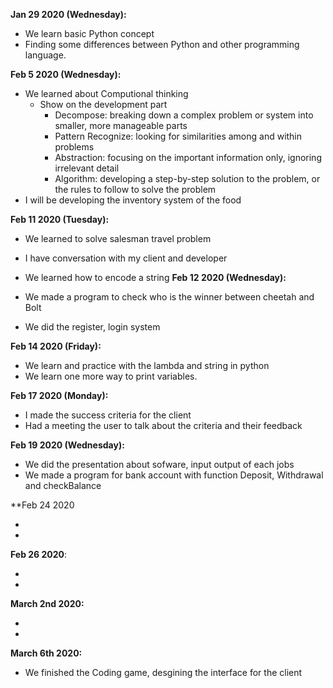 **Jan 29 2020 (Wednesday):**
  
  - We learn basic Python concept
  - Finding some differences between Python and other programming language.
  
**Feb 5 2020 (Wednesday):**

  - We learned about Computional thinking
    + Show on the development part
      * Decompose: breaking down a complex problem or system into smaller, more manageable parts
      * Pattern Recognize: looking for similarities among and within problems
      * Abstraction: focusing on the important information only, ignoring irrelevant detail
      * Algorithm: developing a step-by-step solution to the problem, or the rules to follow to solve the problem
  - I will be developing the inventory system of the food 
 
**Feb 11 2020 (Tuesday):**
 
   - We learned to solve salesman travel problem
   - I have conversation with my client and developer
   - We learned how to encode a string
**Feb 12 2020 (Wednesday):**
  
  - We made a program to check who is the winner between cheetah and Bolt
  - We did the register, login system
  
**Feb 14 2020 (Friday):**
  
  - We learn and practice with the lambda and string in python
  - We learn one more way to print variables.
  
**Feb 17 2020 (Monday):**
  
  - I made the success criteria for the client
  - Had a meeting the user to talk about the criteria and their feedback

**Feb 19 2020 (Wednesday):**

  - We did the presentation about sofware, input output of each jobs
  - We made a program for bank account with function Deposit, Withdrawal and checkBalance
  
 **Feb 24 2020
 
   -
   - 
 
 **Feb 26 2020**:
   
   - 
   -
   
 **March 2nd 2020:**
 
  - 
  -
  
 **March 6th 2020:**
 
 - We finished the Coding game, desgining the interface for the client

